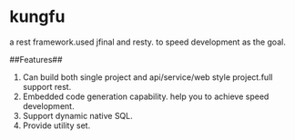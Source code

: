 # kungfu #
a rest framework.used jfinal and resty. to speed development as the goal.

##Features##
1. Can build both single project and api/service/web style project.full support rest.
2. Embedded code generation capability. help you to achieve speed development.
3. Support dynamic native SQL.
4. Provide utility set.
